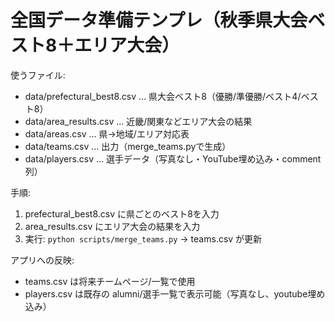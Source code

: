 # 全国データ準備テンプレ（秋季県大会ベスト8＋エリア大会）
使うファイル:
- data/prefectural_best8.csv … 県大会ベスト8（優勝/準優勝/ベスト4/ベスト8）
- data/area_results.csv … 近畿/関東などエリア大会の結果
- data/areas.csv … 県→地域/エリア対応表
- data/teams.csv … 出力（merge_teams.pyで生成）
- data/players.csv … 選手データ（写真なし・YouTube埋め込み・comment列）

手順:
1) prefectural_best8.csv に県ごとのベスト8を入力
2) area_results.csv にエリア大会の結果を入力
3) 実行: `python scripts/merge_teams.py` → teams.csv が更新

アプリへの反映:
- teams.csv は将来チームページ/一覧で使用
- players.csv は既存の alumni/選手一覧で表示可能（写真なし、youtube埋め込み）
